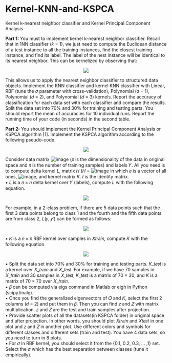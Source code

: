 # Kernel-KNN-and-KSPCA
Kernel k-nearest neighbor classifier and Kernel Principal Component Analysis

<b>Part 1:</b> You must to implement kernel k-nearest neighbor classifier. Recall that in 1NN 
classifier (𝑘 = 1), we just need to compute the Euclidean distance of a test instance to all the training 
instances, find the closest training instance, and find its label. The label of the nest instance will be 
identical to its nearest neighbor. This can be kernelized by observing that:
<p align="center">
  <img 
    src="https://user-images.githubusercontent.com/91370511/159655405-f5170007-0419-4fc2-bd41-9e22028309d0.png"
  >
</p>


This allows us to apply the nearest neighbor classifier to structured data objects.
Implement the KNN classifier and kernel KNN classifier with Linear, RBF (tune the 𝜎 parameter with 
cross-validation), Polynomial (𝑑 = 1), Polynomial (𝑑 = 2), and Polynomial (𝑑 = 3) kernels. Report the 
accuracy of classification for each data set with each classifier and compare the results. Split the data 
set into 70% and 30% for training and testing parts. You should report the mean of accuracies for 10 
individual runs. Report the running time of your code (in seconds) in the second table.

<b>Part 2:</b>
You should implement the Kernel Principal Component Analysis or KSPCA algorithm [1]. Implement the KSPCA algorithm according to the following pseudo-code.
<p align="center">
  <img 
    src="https://user-images.githubusercontent.com/91370511/159655927-99927a19-4790-49b5-bdf8-6416bb18728d.png"
  >
</p>

Consider data matrix ![image](https://user-images.githubusercontent.com/91370511/159656144-e08be6e1-5d99-4db8-b4de-e20f7f506aea.png) (𝑝 is the dimensionality of the data in original space and 𝑛 is the number of training samples) and labels 𝑌.
All you need is to compute delta kernel 𝐿, matrix 𝐻 (𝐻 = ![image](https://user-images.githubusercontent.com/91370511/159656252-2d7db591-3981-4b68-9bf7-fe65ec8ba404.png)
in which 𝑒 is a vector of all ones, ![image](https://user-images.githubusercontent.com/91370511/159664889-ecb2339b-8fb9-47f6-b3ed-8a126a8bf782.png), and kernel matrix 𝐾. 𝐼 is the identity matrix.
<br/>
▪ 𝐿 is a 𝑛 × 𝑛 delta kernel over 𝑌 (labels), compute 𝐿 with the following equation. 
<p align="center">
  <img 
    src="https://user-images.githubusercontent.com/91370511/159665394-34978afe-f394-4d75-9ef6-7443e847d507.png"
  >
</p>

For example, in a 2-class problem, if there are 5 data points such that the first 3 data points 
belong to class 1 and the fourth and the fifth data points are from class 2, 𝐿(𝑦, 𝑦′) can be
formed as follows:
<p align="center">
  <img 
    src="https://user-images.githubusercontent.com/91370511/159665553-5820ce0a-0d3f-458f-bc9b-c9402d7e6972.png"
  >
</p>

▪ 𝐾 is a 𝑛 × 𝑛 RBF kernel over samples in 𝑋𝑡𝑟𝑎𝑖𝑛, compute 𝐾 with the following equation.
<p align="center">
  <img 
    src="https://user-images.githubusercontent.com/91370511/159665676-f541212f-da0f-403b-9b49-e638212949cb.png"
  >
</p>

▪ Split the data set into 70% and 30% for training and testing parts. 𝐾_𝑡𝑒𝑠𝑡 is a kernel over 𝑋_𝑡𝑟𝑎𝑖𝑛
and 𝑋_𝑡𝑒𝑠𝑡. For example, if we have 70 samples in 𝑋_𝑡𝑟𝑎𝑖𝑛 and 30 samples in 𝑋_𝑡𝑒𝑠𝑡, 𝐾_𝑡𝑒𝑠𝑡 is a 
matrix of 70 × 30, and 𝐾 is a matrix of 70 × 70 over 𝑋_𝑡𝑟𝑎𝑖𝑛. 
<br/>
▪ 𝛽 can be computed via eigs command in Matlab or eigh in Python (scipy.linalg).
<br/>
▪ Once you find the generalized eigenvectors of 𝑄 and 𝐾, select the first 2 columns (𝑑 = 2) and 
put them in 𝛽. Then you can find 𝑧 and 𝑍 with matrix multiplication. 𝑧 and 𝑍 are the test and 
train samples after projection. 
<br/>
▪ Provide scatter plots of all the datasets(in KSPCA folder) in original space and after projection.
In other words, you should plot 𝑋𝑡𝑟𝑎𝑖𝑛 and 𝑋𝑡𝑒𝑠𝑡 in one plot and 𝑧 and 𝑍 in another plot. Use 
different colors and symbols for different classes and different sets (train and test). You have 4 data sets, so you need to turn in 8 plots.
<br/>
▪ For 𝜎 in RBF kernel, you should select it from the {0.1, 0.2, 0.3, … ,1} set. Select the 𝜎 which 
has the best separation between classes (tune it empirically). 

